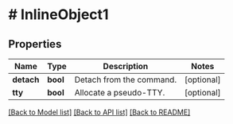 # # InlineObject1

## Properties

Name | Type | Description | Notes
------------ | ------------- | ------------- | -------------
**detach** | **bool** | Detach from the command. | [optional] 
**tty** | **bool** | Allocate a pseudo-TTY. | [optional] 

[[Back to Model list]](../../README.md#documentation-for-models) [[Back to API list]](../../README.md#documentation-for-api-endpoints) [[Back to README]](../../README.md)



